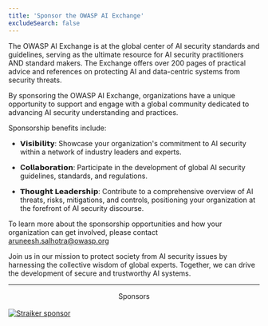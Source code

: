 ```yaml
---
title: 'Sponsor the OWASP AI Exchange'
excludeSearch: false
---
```


The OWASP AI Exchange is at the global center of AI security standards and guidelines, serving as the ultimate resource for AI security practitioners AND standard makers. The Exchange offers over 200 pages of practical advice and references on protecting AI and data-centric systems from security threats. 

By sponsoring the OWASP AI Exchange, organizations have a unique opportunity to support and engage with a global community dedicated to advancing AI security understanding and practices. 

Sponsorship benefits include:
- **𝗩𝗶𝘀𝗶𝗯𝗶𝗹𝗶𝘁𝘆**: Showcase your organization's commitment to AI security within a network of industry leaders and experts.

- **C𝗼𝗹𝗹𝗮𝗯𝗼𝗿𝗮𝘁𝗶𝗼𝗻**: Participate in the development of global AI security guidelines, standards, and regulations.

- **𝗧𝗵𝗼𝘂𝗴𝗵𝘁 𝗟𝗲𝗮𝗱𝗲𝗿𝘀𝗵𝗶𝗽**: Contribute to a comprehensive overview of AI threats, risks, mitigations, and controls, positioning your organization at the forefront of AI security discourse.

To learn more about the sponsorship opportunities and how your organization can get involved, please contact aruneesh.salhotra@owasp.org 

Join us in our mission to protect society from AI security issues by harnessing the collective wisdom of global experts. Together, we can drive the development of secure and trustworthy AI systems.


<hr>
<center>Sponsors</center><br>
<a href="https://www.straiker.ai/" rel="noopener noreferrer" target="_blank"><img src="/images/sp_straiker.jpg" style="display: block; margin: auto;" alt="Straiker sponsor"></a>
